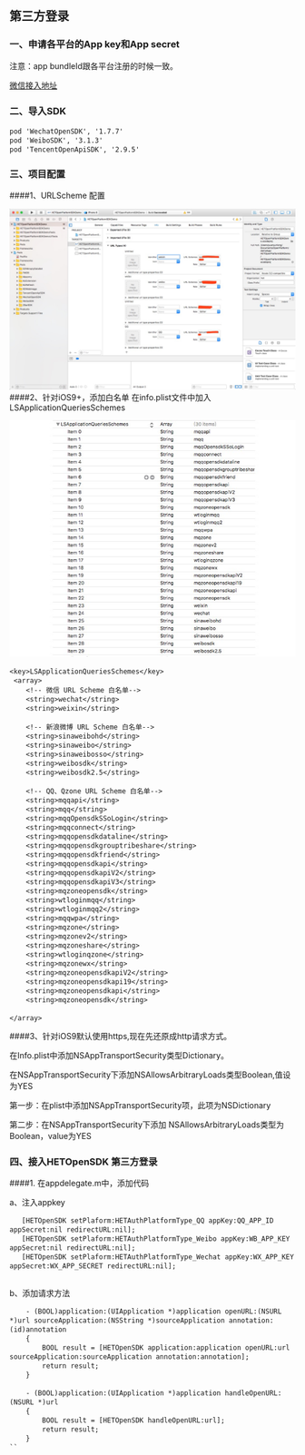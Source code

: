 ## 第三方登录


### 一、申请各平台的App key和App secret
注意：app bundleId跟各平台注册的时候一致。

<a href="https://open.weixin.qq.com/cgi-bin/showdocument?action=dir_list&t=resource/res_list&verify=1&id=1417694084&token=&lang=zh_CN">微信接入地址</a>

### 二、导入SDK 

```
pod 'WechatOpenSDK', '1.7.7'
pod 'WeiboSDK', '3.1.3'
pod 'TencentOpenApiSDK', '2.9.5'
```

### 三、项目配置


####1、URLScheme 配置

![](/assets/第三方登录URLTypes.jpeg)
####2、针对iOS9+，添加白名单
在info.plist文件中加入 LSApplicationQueriesSchemes

![](/assets/第三方登录白名单.jpeg)
```
<key>LSApplicationQueriesSchemes</key>
 <array>
    <!-- 微信 URL Scheme 白名单-->
    <string>wechat</string>
    <string>weixin</string>

    <!-- 新浪微博 URL Scheme 白名单-->
    <string>sinaweibohd</string>
    <string>sinaweibo</string>
    <string>sinaweibosso</string>
    <string>weibosdk</string>
    <string>weibosdk2.5</string>

    <!-- QQ、Qzone URL Scheme 白名单-->
    <string>mqqapi</string>
    <string>mqq</string>
    <string>mqqOpensdkSSoLogin</string>
    <string>mqqconnect</string>
    <string>mqqopensdkdataline</string>
    <string>mqqopensdkgrouptribeshare</string>
    <string>mqqopensdkfriend</string>
    <string>mqqopensdkapi</string>
    <string>mqqopensdkapiV2</string>
    <string>mqqopensdkapiV3</string>
    <string>mqzoneopensdk</string>
    <string>wtloginmqq</string>
    <string>wtloginmqq2</string>
    <string>mqqwpa</string>
    <string>mqzone</string>
    <string>mqzonev2</string>
    <string>mqzoneshare</string>
    <string>wtloginqzone</string>
    <string>mqzonewx</string>
    <string>mqzoneopensdkapiV2</string>
    <string>mqzoneopensdkapi19</string>
    <string>mqzoneopensdkapi</string>
    <string>mqzoneopensdk</string>
    
</array>

```

####3、针对iOS9默认使用https,现在先还原成http请求方式。

  在Info.plist中添加NSAppTransportSecurity类型Dictionary。

 在NSAppTransportSecurity下添加NSAllowsArbitraryLoads类型Boolean,值设为YES    

  第一步：在plist中添加NSAppTransportSecurity项，此项为NSDictionary

  第二步：在NSAppTransportSecurity下添加   NSAllowsArbitraryLoads类型为Boolean，value为YES
  
### 四、接入HETOpenSDK 第三方登录


####1. 在appdelegate.m中，添加代码

a、注入appkey
	
```
   [HETOpenSDK setPlaform:HETAuthPlatformType_QQ appKey:QQ_APP_ID appSecret:nil redirectURL:nil];
   [HETOpenSDK setPlaform:HETAuthPlatformType_Weibo appKey:WB_APP_KEY appSecret:nil redirectURL:nil];
   [HETOpenSDK setPlaform:HETAuthPlatformType_Wechat appKey:WX_APP_KEY appSecret:WX_APP_SECRET redirectURL:nil];
  
```


  b、添加请求方法
	
```
	- (BOOL)application:(UIApplication *)application openURL:(NSURL *)url sourceApplication:(NSString *)sourceApplication annotation:(id)annotation
	{
    	BOOL result = [HETOpenSDK application:application openURL:url sourceApplication:sourceApplication annotation:annotation];
   	 	return result;
	}

	- (BOOL)application:(UIApplication *)application handleOpenURL:(NSURL *)url
	{
   	 	BOOL result = [HETOpenSDK handleOpenURL:url];
   		return result;
	}
``